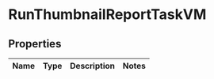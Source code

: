 

# RunThumbnailReportTaskVM


## Properties

| Name | Type | Description | Notes |
|------------ | ------------- | ------------- | -------------|



